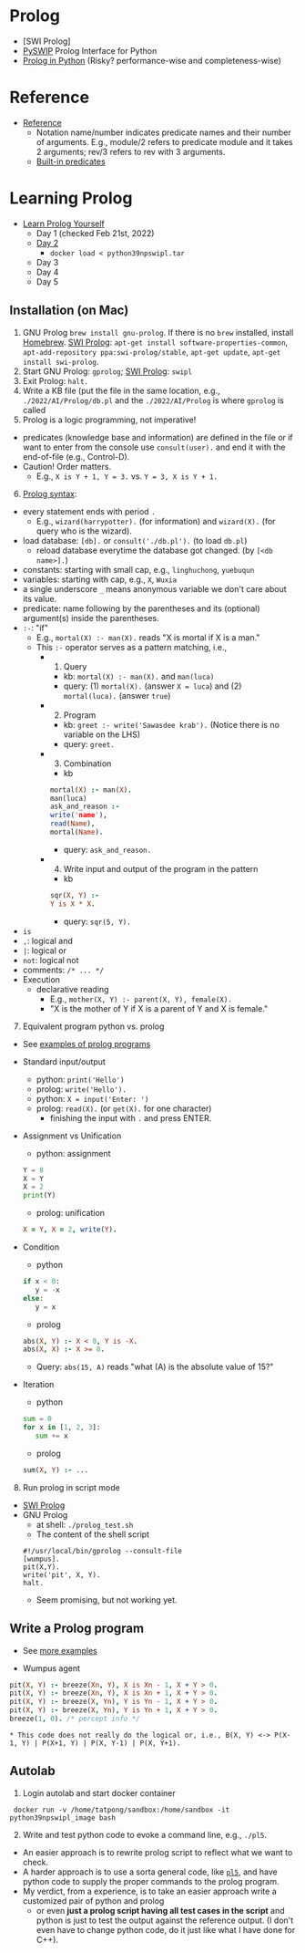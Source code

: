 # Prolog
  * [SWI Prolog]
  * [PySWIP](https://github.com/yuce/pyswip) Prolog Interface for Python
  * [Prolog in Python](https://www.openbookproject.net/py4fun/prolog/prolog1.html) (Risky? performance-wise and completeness-wise)

# Reference
  * [Reference](https://www.swi-prolog.org/pldoc/doc_for?object=manual)
    * Notation name/number indicates predicate names and their number of arguments. E.g., module/2 refers to predicate module and it takes 2 arguments; rev/3 refers to rev with 3 arguments.
    * [Built-in predicates](https://www.swi-prolog.org/pldoc/man?section=builtin)

# Learning Prolog
  * [Learn Prolog Yourself](https://cs.union.edu/~striegnk/courses/esslli04prolog/)
    * Day 1 (checked Feb 21st, 2022)
    * [Day 2](https://cs.union.edu/~striegnk/courses/esslli04prolog/practical.day2.php)
      * ```docker load < python39npswipl.tar``` 
    * Day 3
    * Day 4
    * Day 5 

## Installation (on Mac)

1. GNU Prolog ```brew install gnu-prolog```. If there is no ```brew``` installed, install [Homebrew](https://brew.sh). [SWI Prolog](https://www.swi-prolog.org/build/PPA.html): ```apt-get install software-properties-common```, ```apt-add-repository ppa:swi-prolog/stable```, ```apt-get update```, ```apt-get install swi-prolog```.
2. Start GNU Prolog: ```gprolog```; [SWI Prolog](https://www.swi-prolog.org/pldoc/man?section=cmdline): ```swipl```
3. Exit Prolog: ```halt.```
4. Write a KB file (put the file in the same location, e.g., ```./2022/AI/Prolog/db.pl``` and the ```./2022/AI/Prolog``` is where ```gprolog``` is called
5. Prolog is a logic programming, not imperative!
  * predicates (knowledge base and information) are defined in the file or if want to enter from the console use ```consult(user).``` and end it with the end-of-file (e.g., Control-D).
  * Caution! Order matters.
    * E.g., ```X is Y + 1, Y = 3.``` vs. ```Y = 3, X is Y + 1.```
6. [Prolog syntax](https://www.cis.upenn.edu/~matuszek/Concise%20Guides/Concise%20Prolog.html):
  * every statement ends with period ```.```
    * E.g., ```wizard(harrypotter).``` (for information) and ```wizard(X).``` (for query who is the wizard). 
  * load database: ```[db].``` or ```consult('./db.pl').``` (to load ```db.pl```)
    * reload database everytime the database got changed. (by ```[<db name>].```) 
  * constants: starting with small cap, e.g., ```linghuchong```, ```yuebuqun```
  * variables: starting with cap, e.g., ```X```, ```Wuxia```
  * a single underscore ```_``` means anonymous variable we don't care about its value.
  * predicate: name following by the parentheses and its (optional) argument(s) inside the parentheses.
  * ```:-```: "if"
    * E.g., ```mortal(X) :- man(X).``` reads "X is mortal if X is a man." 
    * This ```:-``` operator serves as a pattern matching, i.e.,
      * 1. Query
        * kb: ```mortal(X) :- man(X).```  and ```man(luca)```
        * query: (1) ```mortal(X).``` (answer ```X = luca```) and (2) ```mortal(luca).``` (answer ```true```)
      * 2. Program
        * kb: ```greet :- write('Sawasdee krab').``` (Notice there is no variable on the LHS)
        * query: ```greet.```
      * 3. Combination
        * kb
        ```prolog
        mortal(X) :- man(X).
        man(luca)
        ask_and_reason :-
        write('name'),
        read(Name),
        mortal(Name).
        ```
        * query: ```ask_and_reason.```
      * 4. Write input and output of the program in the pattern
        * kb
        ```prolog
        sqr(X, Y) :-
        Y is X * X.
        ```
        * query: ```sqr(5, Y).```
  * ```is```
  * ```,```: logical and
  * ```|```: logical or
  * ```not```: logical not
  * comments: ```/* ... */```
  * Execution
    * declarative reading
      * E.g., ```mother(X, Y) :- parent(X, Y), female(X).```
      * "X is the mother of Y if X is a parent of Y and X is female."

7. Equivalent program python vs. prolog
  * See [examples of prolog programs](https://github.com/tatpongkatanyukul/AIX/raw/main/prolog/db.pl)
  * Standard input/output
    * python: ```print('Hello')```
    * prolog: ```write('Hello').``` 
    * python: ```X = input('Enter: ')```
    * prolog: ```read(X).``` (or ```get(X).``` for one character)
      * finishing the input with ```.``` and press ENTER. 
  * Assignment vs Unification
    * python: assignment
    ```python
    Y = 8
    X = Y
    X = 2
    print(Y)
    ```
    * prolog: unification
    ```prolog
    X = Y, X = 2, write(Y).
    ```
  * Condition
    * python
    ```python
    if x < 0:
       y = -x
    else:
       y = x
    ```
    * prolog
    ```prolog
    abs(X, Y) :- X < 0, Y is -X.
    abs(X, X) :- X >= 0.
    ```
      * Query: ```abs(15, A)``` reads "what (A) is the absolute value of 15?"
  
  * Iteration
    * python
    ```python
    sum = 0
    for x in [1, 2, 3]:
       sum += x
    ```
    * prolog
    ```prolog
    sum(X, Y) :- ...
    
    ```


8. Run prolog in script mode
  * [SWI Prolog](https://www.swi-prolog.org/pldoc/man?section=plscript)
  * GNU Prolog
    * at shell: ```./prolog_test.sh```
    * The content of the shell script
    ```
    #!/usr/local/bin/gprolog --consult-file
    [wumpus].
    pit(X,Y).
    write('pit', X, Y).
    halt.
    ```
    * Seem promising, but not working yet.

## Write a Prolog program
  * See [more examples](https://swish.swi-prolog.org/example/io.pl)

  * Wumpus agent
  ```prolog
  pit(X, Y) :- breeze(Xn, Y), X is Xn - 1, X + Y > 0.
  pit(X, Y) :- breeze(Xn, Y), X is Xn + 1, X + Y > 0.
  pit(X, Y) :- breeze(X, Yn), Y is Yn - 1, X + Y > 0.
  pit(X, Y) :- breeze(X, Yn), Y is Yn + 1, X + Y > 0.
  breeze(1, 0). /* percept info */
  ```
    * This code does not really do the logical or, i.e., B(X, Y) <-> P(X-1, Y) | P(X+1, Y) | P(X, Y-1) | P(X, Y+1).


## Autolab

1. Login autolab and start docker container
```
 docker run -v /home/tatpong/sandbox:/home/sandbox -it python39npswipl_image bash
``` 

2. Write and test python code to evoke a command line, e.g., ```./pl5```.
  * An easier approach is to rewrite prolog script to reflect what we want to check.
  * A harder approach is to use a sorta general code, like [```pl5```](https://github.com/tatpongkatanyukul/AIX/blob/main/prolog/pl5), and have python code to supply the proper commands to the prolog program.
  * My verdict, from a experience, is to take an easier approach write a customized pair of python and prolog 
    * or even **just a prolog script having all test cases in the script** and python is just to test the output against the reference output. (I don't even have to change python code, do it just like what I have done for C++).
